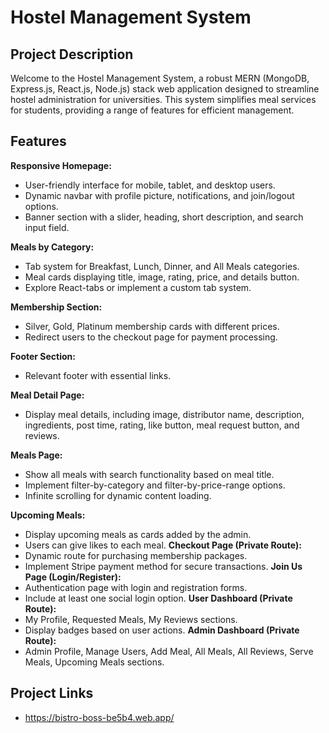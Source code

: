 
# Hostel Management System 

## Project Description

Welcome to the Hostel Management System, a robust MERN (MongoDB, Express.js, React.js, Node.js) stack web application designed to streamline hostel administration for universities. This system simplifies meal services for students, providing a range of features for efficient management.

## Features
 **Responsive Homepage:**
- User-friendly interface for mobile, tablet, and desktop users.
- Dynamic navbar with profile picture, notifications, and join/logout options.
- Banner section with a slider, heading, short description, and search input field.

 **Meals by Category:**
- Tab system for Breakfast, Lunch, Dinner, and All Meals categories.
- Meal cards displaying title, image, rating, price, and details button.
- Explore React-tabs or implement a custom tab system.

**Membership Section:**
- Silver, Gold, Platinum membership cards with different prices.
- Redirect users to the checkout page for payment processing.

**Footer Section:**
- Relevant footer with essential links.

 **Meal Detail Page:**
- Display meal details, including image, distributor name, description, ingredients, post time, rating, like button, meal request button, and reviews.

 **Meals Page:**
- Show all meals with search functionality based on meal title.
- Implement filter-by-category and filter-by-price-range options.
- Infinite scrolling for dynamic content loading.

 **Upcoming Meals:**
- Display upcoming meals as cards added by the admin.
- Users can give likes to each meal. 
 **Checkout Page (Private Route):**
- Dynamic route for purchasing membership packages.
- Implement Stripe payment method for secure transactions. 
 **Join Us Page (Login/Register):**
- Authentication page with login and registration forms.
- Include at least one social login option.
 **User Dashboard (Private Route):**
- My Profile, Requested Meals, My Reviews sections.
- Display badges based on user actions.
 **Admin Dashboard (Private Route):**
- Admin Profile, Manage Users, Add Meal, All Meals, All Reviews, Serve Meals, Upcoming Meals sections.

## Project Links
- https://bistro-boss-be5b4.web.app/







